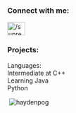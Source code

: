 

<h3 align="left">Connect with me:</h3>
<p align="left">
<a href="[https://www.youtube.com/c//supremebuilder](https://www.youtube.com/@haydencsgo)" target="blank"><img align="center" src="https://cdn.jsdelivr.net/npm/simple-icons@3.0.1/icons/youtube.svg" alt="/supremebuilder" height="30" width="40" /></a>
</p>

<h3 align="left">Projects:</h3>
Languages: <br>
Intermediate at C++ <br>
Learning Java <br>
Python <br>


<p>&nbsp;<img align="center" src="https://github-readme-stats.vercel.app/api?username=haydenpog&show_icons=true&locale=en" alt="haydenpog" /></p>
